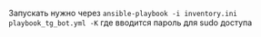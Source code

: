 Запускать нужно через `ansible-playbook -i inventory.ini playbook_tg_bot.yml -K` где вводится пароль для sudo доступа
